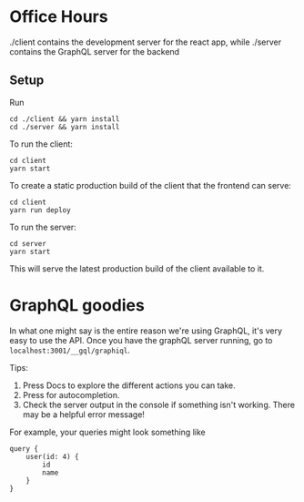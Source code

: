 # Office Hours
./client contains the development server for the react app, while ./server contains the GraphQL server for the backend

## Setup
Run
```
cd ./client && yarn install
cd ./server && yarn install
```

To run the client:
```
cd client
yarn start
```

To create a static production build of the client that the frontend can serve:
```
cd client
yarn run deploy
```

To run the server:
```
cd server
yarn start
```
This will serve the latest production build of the client available to it.

# GraphQL goodies
In what one might say is the entire reason we're using GraphQL, it's very easy to use the API. Once you have the graphQL server running, go to `localhost:3001/__gql/graphiql`.

Tips:
1. Press Docs to explore the different actions you can take.
2. Press <Ctrl-Space> for autocompletion.
3. Check the server output in the console if something isn't working. There may be a helpful error message!

For example, your queries might look something like
```
query {
    user(id: 4) {
        id
        name
    }
}
```
